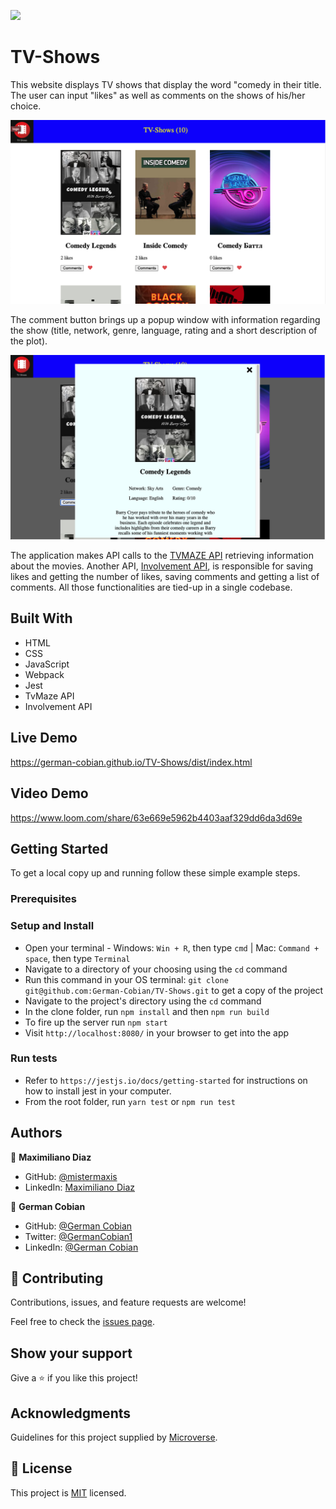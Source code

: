 ![](https://img.shields.io/badge/Microverse-blueviolet)

# TV-Shows

This website displays TV shows that display the word "comedy in their title. The user can input "likes" as well as comments on the shows of his/her choice. 

![Display all](/src/img/Display-all.png?raw=true "Display all shows")

The comment button brings up a popup window with information regarding the show (title, network, genre, language, rating and a short description of the plot).

![Comment pop-up](/src/img/Comment-pop-up.png?raw=true "Comment pop-up")

The application makes API calls to the [TVMAZE API](https://www.tvmaze.com/api) retrieving information about the movies. Another API, [Involvement API](https://www.notion.so/Involvement-API-869e60b5ad104603aa6db59e08150270), is responsible for saving likes and getting the number of likes, saving comments and getting a list of comments. All those functionalities are tied-up in a single codebase.


## Built With

* HTML
* CSS
* JavaScript
* Webpack
* Jest
* TvMaze API
* Involvement API


## Live Demo

https://german-cobian.github.io/TV-Shows/dist/index.html


## Video Demo

https://www.loom.com/share/63e669e5962b4403aaf329dd6da3d69e


## Getting Started

To get a local copy up and running follow these simple example steps.


### Prerequisites


### Setup and Install

* Open your terminal - Windows: `Win + R`, then type `cmd` | Mac: `Command + space`, then type `Terminal`
* Navigate to a directory of your choosing using the `cd` command
* Run this command in your OS terminal: `git clone git@github.com:German-Cobian/TV-Shows.git` to get a copy of the project
* Navigate to the project's directory using the `cd` command
* In the clone folder, run `npm install` and then `npm run build`
* To fire up the server run `npm start`
* Visit `http://localhost:8080/` in your browser to get into the app


### Run tests

* Refer to `https://jestjs.io/docs/getting-started` for instructions on how to install jest in your computer.
* From the root folder, run `yarn test` or `npm run test`


## Authors

👤 **Maximiliano Diaz**
* GitHub: [@mistermaxis](https://github.com/mistermaxis)
* LinkedIn: [Maximiliano Diaz](https://www.linkedin.com/in/mistermaxis/)

👤 **German Cobian**
* GitHub: [@German Cobian](https://github.com/German-Cobian)
* Twitter: [@GermanCobian1](https://twitter.com/GermanCobian1)
* LinkedIn: [@German Cobian](https://www.linkedin.com/in/german-cobian/)


## 🤝 Contributing

Contributions, issues, and feature requests are welcome!

Feel free to check the [issues page](https://github.com/German-Cobian/TV-Shows/issues).


## Show your support

Give a ⭐️ if you like this project!


## Acknowledgments

Guidelines for this project supplied by [Microverse](https://github.com/microverseinc/curriculum-javascript/tree/main/group-capstone).


## 📝 License

This project is [MIT](https://github.com/German-Cobian/TV-Shows/blob/develop/LICENSE) licensed.
